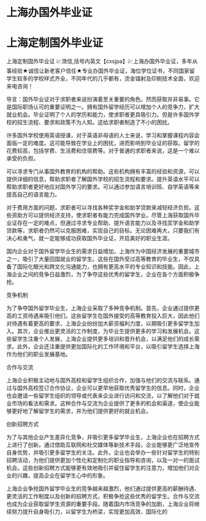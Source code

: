 # 上海办国外毕业证
# 上海定制国外毕业证
上海定制国外毕业证 💹溦信,括号内英文【cxsjpa】💹上海办国外毕业证，多年从事经验★诚信让新老客户信任★专业办国外毕业证，海位学位证书，不同国家留学生较多的学校样式齐全，不同年代的几乎都有，烫金镭射及印刷技术全面，欢迎来电咨询！

导言：国外毕业证对于求职者来说扮演着至关重要的角色。然而获取并非易事。它是国际职场认可的重要证明之一。拥有国外留学经历可以增加个人的竞争力，扩大就业机会。毕业证明了个人的学历和能力，使求职者更具吸引力。但是许多国外学校的招生流程、要求和政策不为人知。这给求职者制造了不小的困扰。

许多国外学校使用英语授课，对于英语非母语的人士来说，学习和掌握课程内容会面临一定的难度。这可能导致在学业上的困扰，进而影响到毕业证的获取。留学的花费较高，包括学费、生活费和住宿费等。对于普通的求职者来说，这是一个难以承受的负担。

可以寻求专门从事国外教育的机构的帮助。这些机构拥有丰富的经验和资源，可以提供详细的信息，帮助求职者了解国外学校的招生流程和要求。提升英语水平可以帮助求职者更好地应对国外学习的要求。可以通过参加语言培训班、自学英语等来提高自己的语言能力。

对于费用方面的问题，求职者可以寻找各种奖学金和助学贷款来减轻经济负担。这些资助方可以提供经济支持，使求职者有能力完成国外学业。尽管上海获取国外毕业证存在一定的难点，但通过寻求专业帮助、提升语言能力以及寻找奖学金和助学贷款等，求职者仍然可以克服困难，实现自己的目标。无论困难再大，只要我们有决心和勇气，就一定能够成功获取国外毕业证，开启美好的职业生涯。

国内企业对于国外留学毕业生的需求日益增加，上海作为中国经济发展的重要城市之一，吸引了大量回国就业的留学生。这些在国外受过高等教育的毕业生，不仅具备了国际化眼光和跨文化沟通能力，也拥有更高水平的专业知识和技能。因此，上海企业之间的竞争日益激烈，为了争夺这些优秀的留学生，企业在各个方面积极争抢。

竞争机制

为了争夺国外留学毕业生，上海企业采取了多种竞争机制。首先，企业通过提供更高的工资待遇来吸引他们。这些留学生在国外接受的高等教育投入巨大，因此他们对待遇有着更高的要求，上海企业纷纷加大薪资福利力度，以期吸引更多留学生加入。其次，企业推出更灵活的工作制度，为毕业生提供更多的学习和发展机会。这些留学生注重个人发展，上海企业提供更多培训和晋升机会，以满足他们的成长需求。此外，企业还注重提供更加国际化的工作环境和平台，以吸引留学生选择上海作为他们的职业发展基地。

合作与交流

上海企业积极主动地与国外高校和留学生组织合作，加强与他们的交流与联系。通过与国外高校签订合作协议，企业可以更早地获取优秀留学生的信息。同时，企业也会邀请一些留学生组织的领导或代表来企业进行访问和交流，以了解他们对于就业市场的看法和需求。这种合作与交流为企业提供了更多的机会和渠道，使企业能够更好地了解留学生的需求，并为他们提供更好的就业机会。

创新招聘方式

为了与其他企业产生差异化竞争，并吸引更多留学毕业生，上海企业也在招聘方式上进行了创新。通过借助互联网和社交媒体等新技术手段，企业能够更广泛地宣传自身优势，并吸引更多留学生的关注。此外，企业也会举办一些针对留学生的特别招聘活动，为他们提供更加个性化和定制化的职业指导和咨询，以及一对一的面试机会。这些创新招聘方式能够更有效地吸引并留住留学生的注意力，增加他们对企业的兴趣，提高企业在留学生心中的形象。

上海企业争抢国外留学毕业生的竞争越来越激烈，他们通过提供更高的薪酬待遇、更灵活的工作制度以及创新的招聘方式，积极争抢这些优秀的留学生。合作与交流也成为企业获取留学生资源的重要手段。随着国内市场竞争的加剧，上海企业将继续努力提升自身吸引力，以留学生为桥梁，实现更加高效、国际化的
